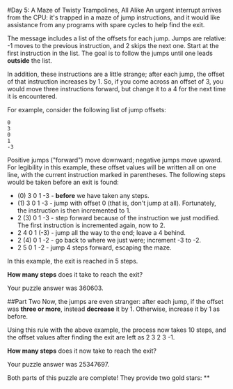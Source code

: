 #Day 5: A Maze of Twisty Trampolines, All Alike
An urgent interrupt arrives from the CPU: it's trapped in a maze of jump instructions, and it would like 
assistance from any programs with spare cycles to help find the exit.

The message includes a list of the offsets for each jump. Jumps are relative: -1 moves to the previous 
instruction, and 2 skips the next one. Start at the first instruction in the list. The goal is to follow the 
jumps until one leads **outside** the list.

In addition, these instructions are a little strange; after each jump, the offset of that instruction 
increases by 1. So, if you come across an offset of 3, you would move three instructions forward, but 
change it to a 4 for the next time it is encountered.

For example, consider the following list of jump offsets:
```
0
3
0
1
-3
```
Positive jumps ("forward") move downward; negative jumps move upward. For legibility in this example, 
these offset values will be written all on one line, with the current instruction marked in parentheses. The following steps would be taken before an exit is found:

* (0) 3  0  1  -3  - **before** we have taken any steps.
* (1) 3  0  1  -3  - jump with offset 0 (that is, don't jump at all). Fortunately, the instruction is then incremented to 1.
* 2 (3) 0  1  -3  - step forward because of the instruction we just modified. The first instruction is incremented again, now to 2.
* 2  4  0  1 (-3) - jump all the way to the end; leave a 4 behind.
* 2 (4) 0  1  -2  - go back to where we just were; increment -3 to -2.
* 2  5  0  1  -2  - jump 4 steps forward, escaping the maze.

In this example, the exit is reached in 5 steps.

**How many steps** does it take to reach the exit?

Your puzzle answer was 360603.

##Part Two
Now, the jumps are even stranger: after each jump, if the offset was **three or more**, instead **decrease** it by 1. Otherwise, increase it by 1 as before.

Using this rule with the above example, the process now takes 10 steps, and the offset values after finding the exit are left as 2 3 2 3 -1.

**How many steps** does it now take to reach the exit?

Your puzzle answer was 25347697.

Both parts of this puzzle are complete! They provide two gold stars: **
